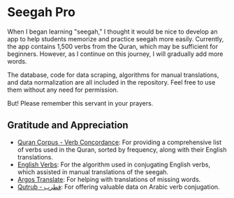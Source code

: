 
# Seegah Pro

When I began learning "seegah," I thought it would be nice to develop an app to help students memorize and practice seegah more easily. Currently, the app contains 1,500 verbs from the Quran, which may be sufficient for beginners. However, as I continue on this journey, I will gradually add more words.

The database, code for data scraping, algorithms for manual translations, and data normalization are all included in the repository. Feel free to use them without any need for permission.

But! Please remember this servant in your prayers.

## Gratitude and Appreciation

- [Quran Corpus - Verb Concordance](https://corpus.quran.com/verbs.jsp): For providing a comprehensive list of verbs used in the Quran, sorted by frequency, along with their English translations.
- [English Verbs](https://github.com/jeidsath/englishverbs): For the algorithm used in conjugating English verbs, which assisted in manual translations of the seegah.
- [Argos Translate](https://github.com/argosopentech/argos-translate): For helping with translations of missing words.
- [Qutrub - قطرب](https://github.com/linuxscout/qutrub): For offering valuable data on Arabic verb conjugation.
